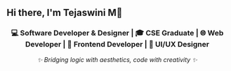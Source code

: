 ## Hi there, I'm Tejaswini M👋

<h3 align="center">
💻 Software Developer & Designer | 🎓 CSE Graduate | 🌐 Web Developer | 🎨 Frontend Developer | 🧠 UI/UX Designer
</h3>

<p align="center"><i>✨ Bridging logic with aesthetics, code with creativity ✨</i></p>
